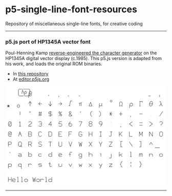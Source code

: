 # p5-single-line-font-resources

Repository of miscellaneous single-line fonts, for creative coding

---

### p5.js port of HP1345A vector font

Poul-Henning Kamp [reverse-engineered the character generator](https://phk.freebsd.dk/hacks/Wargames/index.html) on the HP1345A digital vector display (c.1985). This p5.js version is adapted from his work, and loads the original ROM binaries.

* In [this repository](HP1345A_single_line_font/sketch.js)
* At [editor.p5js.org](https://editor.p5js.org/golan/sketches/ir_bD05uZ)

![hp1345a_screenshot.png](HP1345A_single_line_font/hp1345a_screenshot.png)



---

